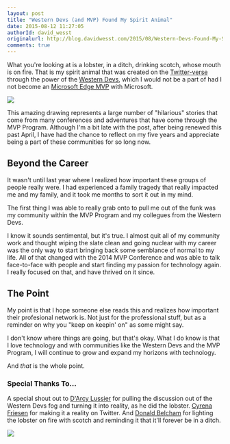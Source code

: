 ```yaml
---
layout: post
title: "Western Devs (and MVP) Found My Spirit Animal"
date: 2015-08-12 11:27:05
authorId: david_wesst
originalurl: http://blog.davidwesst.com/2015/08/Western-Devs-Found-My-Spirit-Animal/
comments: true
---
```


What you're looking at is a lobster, in a ditch, drinking scotch, whose mouth is on fire. That is my spirit animal that was created on the [Twitter-verse](https://twitter.com/CyrenaFriesen/status/627209542816829440) through the power of the [Western Devs](http://www.westerndevs.com), which I would not be a part of had I not become an [Microsoft Edge MVP](https://mvp.microsoft.com/en-us/PublicProfile/4032619?fullName=David%20%20Wesst) with Microsoft.

<!--more-->

![](http://blog.davidwesst.com/2015/08/Western-Devs-Found-My-Spirit-Animal/lobster-fire-mouth.png)

This amazing drawing represents a large number of "hilarious" stories that come from many conferences and adventures that have come through the MVP Program. Although I'm a bit late with the post, after being renewed this past April, I have had the chance to reflect on my five years and appreciate being a part of these communities for so long now.

## Beyond the Career
It wasn't until last year where I realized how important these groups of people really were. I had experienced a family tragedy that really impacted me and my family, and it took me months to sort it out in my mind.

The first thing I was able to really grab onto to pull me out of the funk was my community within the MVP Program and my collegues from the Western Devs.

I know it sounds sentimental, but it's true. I almost quit all of my community work and thought wiping the slate clean and going nuclear with my career was the only way to start bringing back some semblance of normal to my life. All of that changed with the 2014 MVP Conference and was able to talk face-to-face with people and start finding my passion for technology again. I really focused on that, and have thrived on it since.

## The Point
My point is that I hope someone else reads this and realizes how important their profesional network is. Not just for the professional stuff, but as a reminder on why you "keep on keepin' on" as some might say.

I don't know where things are going, but that's okay. What I do know is that I love technology and with communities like the Western Devs and the MVP Program, I will continue to grow and expand my horizons with technology.

And _that_ is the whole point.

### Special Thanks To...
A special shout out to [D'Arcy Lussier](https://twitter.com/Darcy_Lussier) for pulling the discussion out of the Western Devs fog and turning it into reality, as he did the lobster. [Cyrena Friesen](https://twitter.com/CyrenaFriesen) for making it a reality on Twitter. And [Donald Belcham](https://twitter.com/dbelcham) for lighting the lobster on fire with scotch and reminding it that it'll forever be in a ditch.

![](http://blog.davidwesst.com/2015/08/Western-Devs-Found-My-Spirit-Animal/twitter-source.png)
